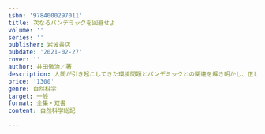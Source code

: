 ```yaml
---
isbn: '9784000297011'
title: 次なるパンデミックを回避せよ
volume: ''
series: ''
publisher: 岩波書店
pubdate: '2021-02-27'
cover: ''
author: 井田徹治／著
description: 人間が引き起こしてきた環境問題とパンデミックとの関連を解き明かし、正しい未来を作り直す術を提言。
price: '1300'
genre: 自然科学
target: 一般
format: 全集・双書
content: 自然科学総記

---
```

